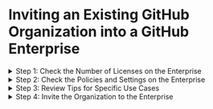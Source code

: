 # Inviting an Existing GitHub Organization into a GitHub Enterprise

<details>
  <summary>Step 1: Check the Number of Licenses on the Enterprise</summary>
  <br>
  
  - Ensure there are enough enterprise licenses available to cover any members of the org who aren't already members of the enterprise.
  - **Go to:**
    - _Enterprise &rarr; People (left sidebar) &rarr; User Licenses Consumed (box at the top under Members heading)_

  # <Line>

  - **GitHub Docs:**
    - [Viewing License Usage](https://docs.github.com/en/enterprise-cloud@latest/billing/managing-your-license-for-github-enterprise/viewing-license-usage-for-github-enterprise)
  
  <br>
</details>

<details>
  <summary>Step 2: Check the Policies and Settings on the Enterprise</summary>
  <br>

  - Ensure that the policies and settings on the enterprise do NOT conflict with the policies and settings on the org.
  - **Info:**
    - Any settings or policies configured on the enterprise will override the settings and policies on the org.
    - If there are conflicts between enterprise and org settings, this can impact developer workflows, status checks, and CI/CD pipelines.
  - **Best Practice:** 
    - Although tedious, go through each enterprise policy and setting and compare it to the organization settings.
  - **Go to:**
    - _Enterprise >  Policies (left sidebar)_ AND _Enterprise > Settings (left sidebar)_ 
    - _Organization > Settings (tab at the top) > each setting (left sidebar)_
   
  # <Line>

  - **GitHub Docs:**
    - [Changes Made/Things to Check when Adding an Organization to an Enterprise](https://docs.github.com/en/enterprise-cloud@latest/admin/managing-accounts-and-repositories/managing-organizations-in-your-enterprise/adding-organizations-to-your-enterprise#about-addition-of-organizations-to-your-enterprise-account)
    - [Enterprise Policies](https://docs.github.com/en/enterprise-cloud@latest/admin/policies/enforcing-policies-for-your-enterprise/about-enterprise-policies)

  <br>
</details>

<details>
  <summary>Step 3: Review Tips for Specific Use Cases</summary>
  <br>

  - <details>
    <summary>GitHub Actions (EXTRA IMPORTANT)</summary>
    <br>

    - Ensure the Actions settings at the enterprise level are not more restrictive than those on the org.
    - **EXTRA IMPORTANT:** Check the GITHUB_TOKEN permissions. 
      - Ensure that Workflow Permissions settings at the enterprise level match those on the org.
      - **Info:**
        - Workflow Permissions are permissions for the GITHUB_TOKEN.
        - By default the GITHUB_TOKEN is set to READ ONLY at the enterprise level but many orgs have it set to READ and WRITE.
    - **Go to:**
      - _Enterprise &rarr; Settings (left sidebar) &rarr; Actions &rarr; Workflow Permissions (bottom of the page)_
      - _Organization &rarr; Settings (tab at the top) &rarr; General &rarr; Workflow Permissions (bottom of the page)_
     
    <br>
    </details>

  - <details>
    <summary>GitHub Copilot</summary>
    <br>

    - Configure the Enterprise Copilot policy to allow all orgs access to Copilot OR after bringing the org into the enterprise, configure the Eneterprise Copilot policy to allow the specific org access to Copilot.
    - **Info:**
      - If the org is using Copilot Business and you do not do this, Copilot access for developers will be disrupted when the org is brought into the Enterprise.
    - **Go to:**
      - _Enterprise &rarr; Policies &rarr; Copilot &rarr; Manage organization access to GitHub Copilot &rarr; Allow for all organizations OR Allow for specific organizations_

    <br>
    </details>

  - <details>
    <summary>Beta Programs</summary>
    <br>

    - Tell your rep about any Beta enrollments for your org.
    - **Info:**
      - Beta programs need to be transferred to the enterprise for the org to continue to be enrolled, and your rep can do that for you.

    <br>
    </details>

  - <details>
    <summary>GitHub Marketplace Apps</summary>
    <br>

    - Contact the vendor to pay for any GitHub Marketplace Apps.
    - **Info:**
      - If your org is using any GitHub Marketplace apps that are billed to the org, the apps will no longer be billed to the org. Contact the vendor to pay them directly.

    <br>
    </details>

  - <details>
    <summary>Sponsoring Open Source Projects</summary>
    <br>

    - Sign up for sponsorships for open source projects.
    - **Info:**
      - If your org is sponsoring any open source projects, when it is moved to the enterprise, the existing sponsorships will be cancelled. To continue sponsoring them, you'll need to sign up again (see docs below for details).
     
    # <Line>

    - **GitHub Docs:**
      - [Paying for Sponsorships by Invoice](https://docs.github.com/en/enterprise-cloud@latest/sponsors/sponsoring-open-source-contributors/paying-for-github-sponsors-by-invoice)

    <br>
    </details>

  - <details>
    <summary>Enterprise with SSO Configured at Enterprise Level (Not Recommended)</summary>
    <br>
    
    - **Info:**
      - Org members will lose access to the organization until they login with SSO.
      - They will be prompted to login with SSO the first time they attempt to access organization resources after the org is moved into the enterprise.
      - Org members will also need to configure SSH keys and PATs for SSO.
     
    # <Line>

    - **GitHub Docs:**
      - [Authenticating with SSO](https://docs.github.com/en/enterprise-cloud@latest/authentication/authenticating-with-saml-single-sign-on/about-authentication-with-saml-single-sign-on)
      - [Authorizing SSH Keys for SSO](https://docs.github.com/en/enterprise-cloud@latest/authentication/authenticating-with-saml-single-sign-on/authorizing-an-ssh-key-for-use-with-saml-single-sign-on)
      - [Authorizing PATs for SSO](https://docs.github.com/en/enterprise-cloud@latest/authentication/authenticating-with-saml-single-sign-on/authorizing-a-personal-access-token-for-use-with-saml-single-sign-on)

     <br> 
    </details>

  <br>
</details>

<details>
  <summary>Step 4: Invite the Organization to the Enterprise</summary>
  <br>

  - Invite the organization to join the enterprise.
  - **Info:**
    - When you invite an organization to join the enterprise, an email will be sent to the orgnaization owner(s).
    - The organization owner will accept the invitation.
    - At that point, the organization will show as pending in the enterprise, so the enterprise admin can give final approval for the org to come into the enterprise.
  - **Got to:**
    - _Enterprise &rarr; Organizations (left sidebar) &rarr; Invite Organization (button near top) &rarr; search by org name_
   
  # <Line>

  - **GitHub Docs:**
    - [How to Invite an Organization to Join an Enterprise](https://docs.github.com/en/enterprise-cloud@latest/admin/managing-accounts-and-repositories/managing-organizations-in-your-enterprise/adding-organizations-to-your-enterprise#inviting-an-organization-to-join-your-enterprise-account)

  <br>
</details>
